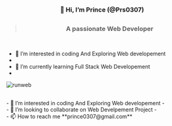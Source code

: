   #            <h3 align="center">                     👋 Hi, I’m Prince (@Prs0307)</h3>
  >## <h3 align="center">A passionate Web Developer</h3>
  </br>

- 👀 I’m interested in coding And Exploring Web developement
- </br>
- 🌱 I’m currently learning Full Stack Web Developement
- </br>
![runweb](https://user-images.githubusercontent.com/91106662/208357730-69ecd826-96af-4bef-ab8f-3121b88a1f9f.gif)


  </br>
- 👀 I’m interested in coding And Exploring Web developement
- </br>
- 💞️ I’m looking to collaborate on Web Develpement Project
- </br>
- 📫 How to reach me **prince0307@gmail.com**
</br>

<!---
Prs0307/Prs0307 is a ✨ special ✨ repository because its `README.md` (this file) appears on your GitHub profile.
You can click the Preview link to take a look at your changes.
--->
